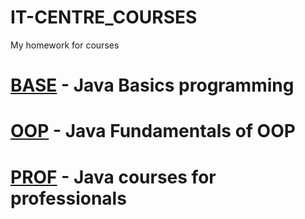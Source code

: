 IT-CENTRE_COURSES
=================

My homework for courses


[**BASE**](https://github.com/Partizanin/IT-CENTRE_COURSES/blob/master/BASE/README.md) -  Java Basics programming 
= 

[**OOP**](https://github.com/Partizanin/IT-CENTRE_COURSES/blob/master/OOP/README.md) - Java Fundamentals of OOP 
= 

	


[**PROF**](https://github.com/Partizanin/IT-CENTRE_COURSES/blob/master/PROF/README.md) - Java courses for professionals
=
